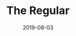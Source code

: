 ---
title: The Regular
date: 2019-08-03
time: 11 – 13
location: 
  name: Café NONA
  address: Národní 4, Prague, Czech Republic 110 00
fb: https://www.facebook.com/events/1060046090860712/
---